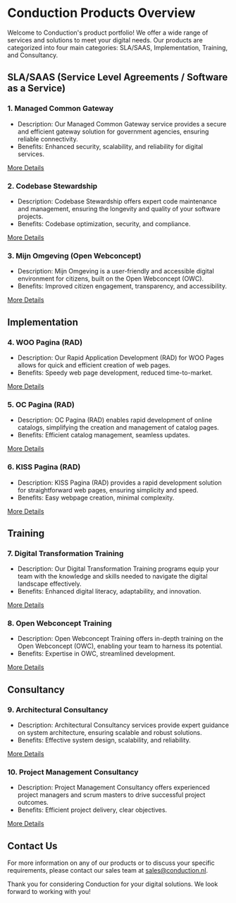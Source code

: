 # Conduction Products Overview

Welcome to Conduction's product portfolio! We offer a wide range of services and solutions to meet your digital needs. Our products are categorized into four main categories: SLA/SAAS, Implementation, Training, and Consultancy.

## SLA/SAAS (Service Level Agreements / Software as a Service)

### 1. Managed Common Gateway

- Description: Our Managed Common Gateway service provides a secure and efficient gateway solution for government agencies, ensuring reliable connectivity.
- Benefits: Enhanced security, scalability, and reliability for digital services.

[More Details](/products/managed-common-gateway)

### 2. Codebase Stewardship

- Description: Codebase Stewardship offers expert code maintenance and management, ensuring the longevity and quality of your software projects.
- Benefits: Codebase optimization, security, and compliance.

[More Details](/products/codebase-stewardship)

### 3. Mijn Omgeving (Open Webconcept)

- Description: Mijn Omgeving is a user-friendly and accessible digital environment for citizens, built on the Open Webconcept (OWC).
- Benefits: Improved citizen engagement, transparency, and accessibility.

[More Details](/products/mijn-omgeving)

## Implementation

### 4. WOO Pagina (RAD)

- Description: Our Rapid Application Development (RAD) for WOO Pages allows for quick and efficient creation of web pages.
- Benefits: Speedy web page development, reduced time-to-market.

[More Details](/products/woo-pagina)

### 5. OC Pagina (RAD)

- Description: OC Pagina (RAD) enables rapid development of online catalogs, simplifying the creation and management of catalog pages.
- Benefits: Efficient catalog management, seamless updates.

[More Details](/products/oc-pagina)

### 6. KISS Pagina (RAD)

- Description: KISS Pagina (RAD) provides a rapid development solution for straightforward web pages, ensuring simplicity and speed.
- Benefits: Easy webpage creation, minimal complexity.

[More Details](/products/kiss-pagina)

## Training

### 7. Digital Transformation Training

- Description: Our Digital Transformation Training programs equip your team with the knowledge and skills needed to navigate the digital landscape effectively.
- Benefits: Enhanced digital literacy, adaptability, and innovation.

[More Details](/products/digital-transformation-training)

### 8. Open Webconcept Training

- Description: Open Webconcept Training offers in-depth training on the Open Webconcept (OWC), enabling your team to harness its potential.
- Benefits: Expertise in OWC, streamlined development.

[More Details](/products/open-webconcept-training)

## Consultancy

### 9. Architectural Consultancy

- Description: Architectural Consultancy services provide expert guidance on system architecture, ensuring scalable and robust solutions.
- Benefits: Effective system design, scalability, and reliability.

[More Details](/products/architectural-consultancy)

### 10. Project Management Consultancy

- Description: Project Management Consultancy offers experienced project managers and scrum masters to drive successful project outcomes.
- Benefits: Efficient project delivery, clear objectives.

[More Details](/products/project-management-consultancy)

## Contact Us

For more information on any of our products or to discuss your specific requirements, please contact our sales team at [sales@conduction.nl](mailto:sales@conduction.nl).

Thank you for considering Conduction for your digital solutions. We look forward to working with you!
